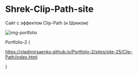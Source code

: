 # Shrek-Clip-Path-site

Сайт с эффектом Clip-Path (и Шреком)

![img-portfolio](https://user-images.githubusercontent.com/56477695/124283954-2981af00-db55-11eb-9710-85446e320d41.jpg)

Portfolio-2 {
 
https://vladimirsaenko.github.io/Portfolio-2/sites/site-25/Clip-Path/index.html

}
